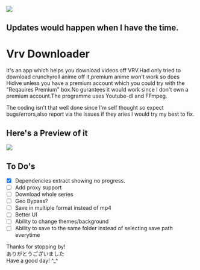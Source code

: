 <img src="https://img.shields.io/github/downloads/honghongleong/Vrv-Downloader/total"/></a>
## Updates would happen when I have the time.
# Vrv Downloader

It's an app which helps you download videos off VRV.Had only tried to download crunchyroll anime off it,premium anime won't work so does Hidive unless you have a premium account which you could try with the "Reqauires Premium" box.No gurantees it would work since I don't own a premium account.The programme uses Youtube-dl and FFmpeg.

The coding isn't that well done since I'm self thought so expect bugs/errors,also report via the Issues if they aries I would try my best to fix.

## Here's a Preview of it
<img src="https://github.com/honghongleong/Vrv-Downloader/blob/master/Preview/Untitled.jpg?raw=true"/>

## To Do's  
- [x] Dependencies extract showing no progress.
- [ ] Add proxy support  
- [ ] Download whole series  
- [ ] Geo Bypass?  
- [ ] Save in multiple format instead of mp4  
- [ ] Better UI  
- [ ] Ability to change themes/background
- [ ] Ability to save to the same folder instead of selecting save path everytime

Thanks for stopping by!  
ありがとうございました  
Have a good day! ^_^
